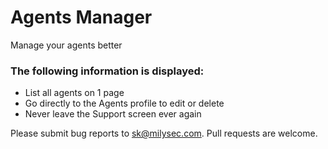 # Agents Manager

Manage your agents better

### The following information is displayed:

* List all agents on 1 page
* Go directly to the Agents profile to edit or delete
* Never leave the Support screen ever again

Please submit bug reports to [sk@milysec.com](sk@milysec.com). Pull requests are welcome.
